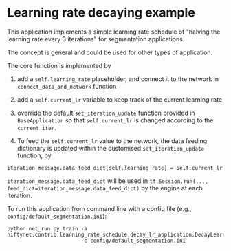 # Learning rate decaying example

This application implements a simple learning rate schedule of
"halving the learning rate every 3 iterations" for segmentation applications.

The concept is general and could be used for other types of application.

The core function is implemented by

1) add a `self.learning_rate` placeholder, and connect it to the network
in `connect_data_and_network` function

2) add a `self.current_lr` variable to keep track of the current learning rate

3) override the default `set_iteration_update` function provided in `BaseApplication`
so that `self.current_lr` is changed according to the `current_iter`.

4) To feed the `self.current_lr` value to the network, the data feeding dictionary
is updated within the customised `set_iteration_update` function, by
```
iteration_message.data_feed_dict[self.learning_rate] = self.current_lr
```
`iteration_message.data_feed_dict` will be used in 
`tf.Session.run(..., feed_dict=iteration_message.data_feed_dict)` by the engine
at each iteration.


To run this application from command line with a config file (e.g., `config/default_segmentation.ini`):
```
python net_run.py train -a niftynet.contrib.learning_rate_schedule.decay_lr_application.DecayLearningRateApplication 
                        -c config/default_segmentation.ini 
```